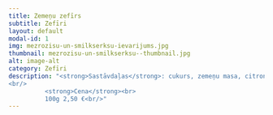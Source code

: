 ```yaml
---
title: Zemeņu zefīrs
subtitle: Zefīri
layout: default
modal-id: 1
img: mezrozisu-un-smilkserksu-ievarijums.jpg
thumbnail: mezrozisu-un-smilkserksu--thumbnail.jpg
alt: image-alt
category: Zefīri
description: "<strong>Sastāvdaļas</strong>: cukurs, zemeņu masa, citronskābe.<br/>
<br/>
          <strong>Cena</strong><br>
          100g 2,50 €<br/>"
---
```

